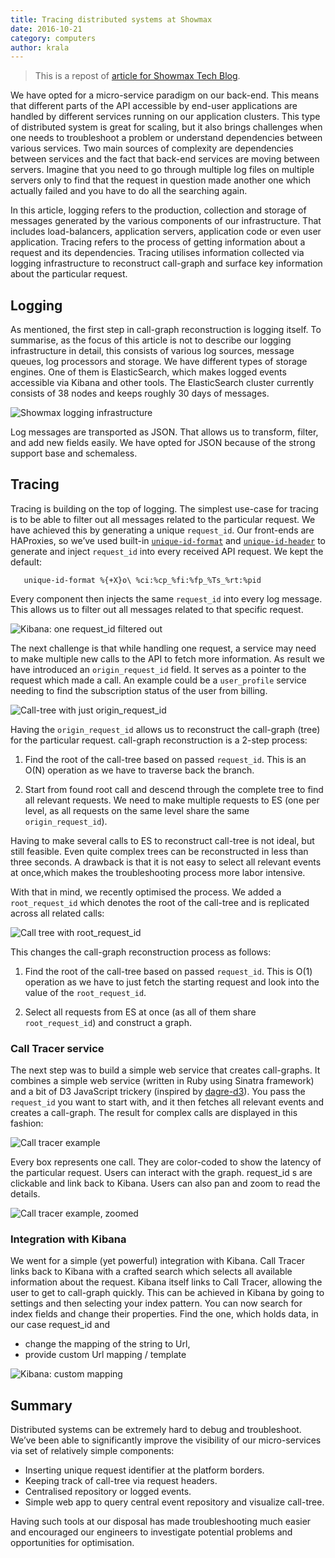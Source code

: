 ```yaml
---
title: Tracing distributed systems at Showmax
date: 2016-10-21
category: computers
author: krala
---
```


> This is a repost of [article for Showmax Tech Blog](https://tech.showmax.com/2016/10/tracing-distributed-systems-at-showmax/).

We have opted for a micro-service paradigm on our back-end. This means that different parts of the API accessible by end-user applications are handled by different services running on our application clusters. This type of distributed system is great for scaling, but it also brings challenges when one needs to troubleshoot a problem or understand dependencies between various services. Two main sources of complexity are dependencies between services and the fact that back-end services are moving between servers. Imagine that you need to go through multiple log files on multiple servers only to find that the request in question made another one which actually failed and you have to do all the searching again.

In this article, logging refers to the production, collection and storage of messages generated by the various components of our infrastructure. That includes load-balancers, application servers, application code or even user application. Tracing refers to the process of getting information about a request and its dependencies. Tracing utilises information collected via logging infrastructure to reconstruct call-graph and surface key information about the particular request.

## Logging
As mentioned, the first step in call-graph reconstruction is logging itself. To summarise, as the focus of this article is not to describe our logging infrastructure in detail, this consists of various log sources, message queues, log processors and storage. We have different types of storage engines. One of them is ElasticSearch, which makes logged events accessible via Kibana and other tools. The ElasticSearch cluster currently consists of 38 nodes and keeps roughly 30 days of messages.

![Showmax logging infrastructure](tracing-distributed-systems-at-showmax/showmax_logging.png "Showmax logging infrastructure")

Log messages are transported as JSON. That allows us to transform, filter, and add new fields easily. We have opted for JSON because of the  strong support base and schemaless.

## Tracing
Tracing is building on the top of logging. The simplest use-case for tracing is to be able to filter out all messages related to the particular request. We have achieved this by generating a unique ``request_id``. Our front-ends are HAProxies, so we’ve used built-in [``unique-id-format``](http://cbonte.github.io/haproxy-dconv/1.6/configuration.html#4-unique-id-format) and [``unique-id-header``](http://cbonte.github.io/haproxy-dconv/1.6/configuration.html#4.2-unique-id-header) to generate and inject ``request_id`` into every received API request. We kept the default:

       unique-id-format %{+X}o\ %ci:%cp_%fi:%fp_%Ts_%rt:%pid

Every component then injects the same ``request_id`` into every log message. This allows us to filter out all messages related to that specific request.

![Kibana: one request_id filtered out](tracing-distributed-systems-at-showmax/one-request_id.png "Kibana: one request_id filtered out")

The next challenge is that while handling one request, a service may need to make multiple new calls to the API to fetch more information. As result we have introduced an ``origin_request_id`` field. It serves as a pointer to the request which made a call. An example could be a ``user_profile`` service needing to find the subscription status of the user from billing.

![Call-tree with just origin_request_id](tracing-distributed-systems-at-showmax/request_tree_abstract.png "Call-tree with just origin_request_id")

Having the ``origin_request_id`` allows us to reconstruct the call-graph (tree) for the particular request. call-graph reconstruction is a 2-step process:

  1. Find the root of the call-tree based on passed ``request_id``. This is an O(N) operation as we have to traverse back the branch.

  2. Start from found root call and descend through the complete tree to find all relevant requests. We need to make multiple requests to ES (one per level, as all requests on the same level share the same ``origin_request_id``).

Having to make several calls to ES to reconstruct call-tree is not ideal, but still feasible. Even quite complex trees can be reconstructed in less than three seconds. A drawback is that it is not easy to select all relevant events at once,which makes the troubleshooting process more labor intensive.

With that in mind, we recently optimised the process. We added a ``root_request_id`` which denotes the root of the call-tree and is replicated across all related calls:

![Call tree with root_request_id](tracing-distributed-systems-at-showmax/request_tree_root.png "Call tree with root_request_id")

This changes the call-graph reconstruction process as follows:

  1. Find the root of the call-tree based on passed ``request_id``. This is O(1) operation as we have to just fetch the starting request and look into the value of the ``root_request_id``.

  2. Select all requests from ES at once (as all of them share ``root_request_id``) and construct a graph.

### Call Tracer service
The next step was to build a simple web service that creates call-graphs. It combines a simple web service (written in Ruby using Sinatra framework) and a bit of D3 JavaScript trickery (inspired by [dagre-d3](https://github.com/cpettitt/dagre-d3)). You pass the ``request_id`` you want to start with, and it then fetches all relevant events and creates a call-graph. The result for complex calls are displayed in this fashion:

![Call tracer example](tracing-distributed-systems-at-showmax/call_tracer1.png "Call tracer example")

Every box represents one call. They are color-coded to show the latency of the particular request. Users can interact with the graph. request_id s are clickable and link back to Kibana. Users can also pan and zoom to read the details.

![Call tracer example, zoomed](tracing-distributed-systems-at-showmax/call_tracer2.png "Call tracer example, zoomed")

### Integration with Kibana
We went for a simple (yet powerful) integration with Kibana. Call Tracer links back to Kibana with a crafted search which selects all available information about the request. Kibana itself links to Call Tracer, allowing the user to get to call-graph quickly. This can be achieved in Kibana by going to settings and then selecting your index pattern. You can now search for index fields and change their properties. Find the one, which holds data, in our case request_id and

  * change the mapping of the string to Url,
  * provide custom Url mapping / template

![Kibana: custom mapping](tracing-distributed-systems-at-showmax/kibana_url_template.png "Kibana: custom mapping")

## Summary

Distributed systems can be extremely hard to debug and troubleshoot. We’ve been able to significantly improve  the visibility of our micro-services via set of relatively simple components:

  * Inserting unique request identifier at the platform borders.
  * Keeping track of call-tree via request headers.
  * Centralised repository or logged events.
  * Simple web app to query central event repository and visualize call-tree.

Having such tools at our disposal has made troubleshooting much easier and encouraged our engineers to investigate potential problems and opportunities for optimisation.
